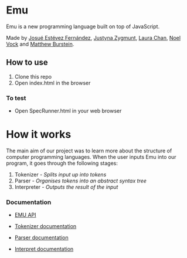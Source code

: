 # Emu

Emu is a new programming language built on top of JavaScript.

Made by [Josué Estévez Fernández](https://github.com/Jestfer), [Justyna Zygmunt](https://github.com/Kotauror/), [Laura Chan](https://github.com/lwkchan), [Noel Vock](https://github.com/noel1uk) and [Matthew Burstein](https://github.com/MatthewBurstein).

## How to use

1. Clone this repo
2. Open index.html in the browser

### To test
* Open SpecRunner.html in your web browser

# How it works
The main aim of our project was to learn more about the structure of computer programming languages. When the user inputs Emu into our program, it goes through the following stages:

1. Tokenizer - *Splits input up into tokens*
2. Parser - *Organises tokens into an abstract syntax tree*
3. Interpreter - *Outputs the result of the input*


### Documentation

* [EMU API](documentation/EMUAPI.md)

* [Tokenizer documentation](documentation/tokenizer.md)

* [Parser documentation](documentation/parser.md)

* [Interpret documentation](/documentation/interpreter.md)
